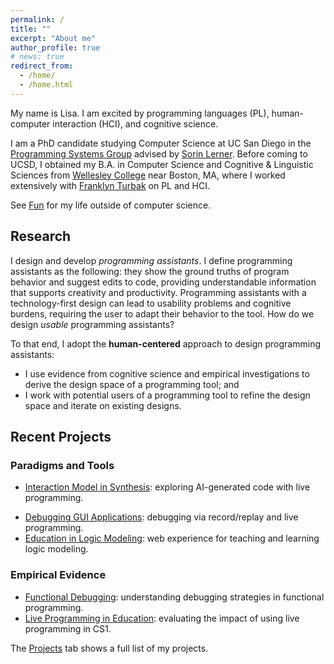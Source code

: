 ```yaml
---
permalink: /
title: ""
excerpt: "About me"
author_profile: true
# news: true
redirect_from: 
  - /home/
  - /home.html
---
```

My name is Lisa. I am excited by programming languages (PL), human-computer interaction (HCI), and cognitive science. 

I am a PhD candidate studying Computer Science at UC San Diego in the [Programming Systems Group](http://cseweb.ucsd.edu/groups/progsys/) advised by [Sorin Lerner](http://cseweb.ucsd.edu/~lerner/). 
Before coming to UCSD, I obtained my B.A. in Computer Science and Cognitive & Linguistic Sciences from [Wellesley College](https://www.wellesley.edu) near Boston, MA, 
where I worked extensively with [Franklyn Turbak](https://cs.wellesley.edu/~fturbak/) on PL and HCI.

See [Fun](/fun/) for my life outside of computer science.
<!-- where I worked extensively with [Franklyn Turbak](https://cs.wellesley.edu/~fturbak/) on designing a textual representation for the block-based MIT App Inventor. -->

<!-- My academic interests lie in the intersection of programming languages and human-computer interaction, include programming language design, error reporting and handling, and human-(programming) language interaction. -->
<!-- Through programming tools that are user-friendly and accessible, I aspire to lower the boundaries to learning computer science and programming for everyone. -->

Research
------
I design and develop _programming assistants_. I define programming assistants as the following: they show the ground truths of program behavior and suggest edits to code, providing understandable information that supports creativity and productivity. Programming assistants with a technology-first design can lead to usability problems and cognitive burdens, requiring the user to adapt their behavior to the tool. How do we design _usable_ programming assistants?
<!-- My current research _vision_ is the following: I hope to improve *human <-> human communication*, the main media of which are computers, specifically programming tools. Such communication can be subdivided into two categories, each coming with questions I aim to address: -->

<!-- 1. **Tool Designer-to-User Communication.** How should the designer of a programming tool (languages, interfaces, etc.) effectively communicate their design intent and the capabilities of the tool to the user, so that the tool is learnable and usable? What needs to be done so that the users' needs are taken into consideration during the design and development of the tool?

2. **Programmer-to-Programmer Communication.** What needs to be done in a programming tool such that it helps a programmer understand code written by the others (including machines)? -->
<!-- 1. **Self-to-Self Communication.** What programming aids can be developed to help the programmer correctly reason about the program behavior, assiting them with refining their mental model? How can one receive aids in understanding code they wrote a while ago? -->

<!-- 2. **Self-to-Other Communication.** How do we help programmers communicate their thought processes more effectively with collaborators, synchronously and asynchronously? What meta-data of cognitive processes can be embedded in programming languages and interfaces? -->

<!-- old -->

<!-- I build interactive systems for programming, hoping to bring more cognitive ergonomics to programmer <-> computer communication in programming tasks. Note that this is a _two-way_ communication:

1. From the computer's perspective, with the abundance of information available when a program is being authored, modified and executed, I aim to present the most relevant information to the programmer in an appropriate manner using techniques such as **instrumentation** and **slicing**; and

2. From the programmer's perspective, I would like to improve the existing programming setup such as **the design of IDEs** and **input modalities** to ease the processes of code authoring, comprehension, navigation and debugging.-->

<!-- I aim to build programming tools that are **learnable, intuitive, and practical**.
- By _learnable_, I mean with a flat learning curve for everyone from beginners to experts.
- By _intuitive_, I mean cognitive ergonomic, matching tool usage with human cognition such that "what you mean is what you will get" (WYMIWYG).
- And, by _practical_, I mean scalable to real-world programming that often involves large-scale codebases and data. -->

To that end, I adopt the **human-centered** approach to design programming assistants: 
- I use evidence from cognitive science and empirical investigations to derive the design space of a programming tool; and
- I work with potential users of a programming tool to refine the design space and iterate on existing designs.


<!-- I believe that **comprehension** is key to the successful execution of many programming tasks (e.g., debugging, refactoring). My goal is to develop programming tools that help programmers understand the information presented to them, let it be program execution or code suggestions, in order to be more effective with other programming tasks. -->


<!-- To that end,  -->
<!-- I build **live programming**-based tools for various domains of programming, and  -->
<!-- I use **mixed methods** to understand programmers as well as to improve the design of programming environments. My life-long mission is to make programming a more enjoyable experience.  -->

<!-- , but I'm always open to adopt other programming techniques to build programming tools that make programming a more enjoyable experience. -->

Recent Projects
------
### Paradigms and Tools
- [Interaction Model in Synthesis](/projects/): exploring AI-generated code with live programming.
<!-- - [Functional Debugging](/projects/): evidence-driven functional debugging support. -->
- [Debugging GUI Applications](/projects/): debugging via record/replay and live programming.
- [Education in Logic Modeling](/projects/): web experience for teaching and learning logic modeling.
<!-- - PBUnit: a live programming environment with built-in support for unit testing and example-centric programming. -->
<!-- - [Live Rust](/projects/): a Live Programming environment for Rust ownership and lifetimes. -->
<!-- - [Rust](/projects/): better Rust error reporting on lifetimes and ownerships. -->
<!-- - [SnipPy+](/projects/): an uninterrupted live programming-by-example synthesizer. -->

### Empirical Evidence
- [Functional Debugging](/projects/): understanding debugging strategies in functional programming.
- [Live Programming in Education](/projects/): evaluating the impact of using live programming in CS1.

The [Projects](/projects/) tab shows a full list of my projects.

<!-- Recent Publications [Full List of Publications]()
======
1. **Ruanqianqian Huang**, Kasra Ferdowsifard, Ana Selvaraj, Adalbert Gerald Soosai Raj, Sorin Lerner. Investigating the Impact of Using a Live Programming Environment in a CS1 Course. _In preparation._
2. **Ruanqianqian Huang**. 2020. _The Design and Implementation of Venbrace, a Text Language for App Inventor._ Bachelor’s thesis. Wellesley College.
3. **Ruanqianqian Huang** and Franklyn Turbak. 2019. A Design for Bidirectional Conversion between Blocks and Text for App Inventor. In _2019 IEEE Blocks and BeyondWorkshop (B&B)_, Memphis, TN, USA, 2019, pp. 87-89. -->



<!-- My interests include but are not limited to:
- Programming languages
- Human-Computer Interaction
- Software engineering
- Cognitive Science
- Languages
- Music: Classical, Jazz, and Rock
- Historical Fiction
- Classic Movies
- K-Drama
- Cooking
- Weight Training
- Figure Skating -->

<!-- News
======
* Aug 1, 2020: I started my PhD Program at UCSD in the [ProgSys Group](http://cseweb.ucsd.edu/groups/progsys/).
* May 31, 2020: I graduated from Wellesley College with Summa Cum Laude.
* May 28, 2020: I received the Academic Achievement Award in Computer Science from the Dept. of Computer Science at Wellesley College.
* May 19, 2020: I defended my undergraduate thesis and received Honors in Computer Science. -->
